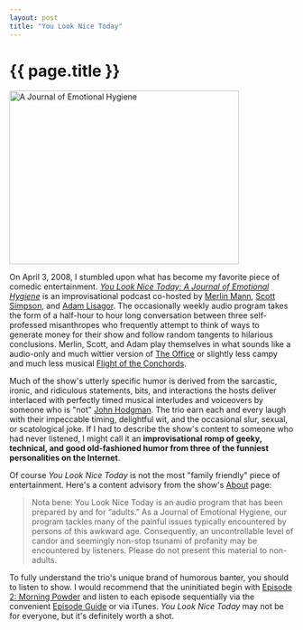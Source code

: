 ```yaml
---
layout: post
title: "You Look Nice Today"
---
```


# {{ page.title }}

<img src="http://matthewbischoff.com/wp-content/uploads/2008/12/youlooknicetoday.jpg" alt="A Journal of Emotional Hygiene" title="You Look Nice Today" width="407" height="307" class="size-full wp-image-57" />

On April 3, 2008, I stumbled upon what has become my favorite piece of comedic entertainment. [_You Look Nice Today: A Journal of Emotional Hygiene_](http://youlooknicetoday.com "You Look Nice Today") is an improvisational podcast co-hosted by [Merlin Mann](http://merlinmann.com "Merlin Mann"), [Scott Simpson](http://twitter.com/scottsimpson "Scott Simpson"), and [Adam Lisagor](http://twitter.com/lonelysandwich/ "Adam Lisagor"). The occasionally weekly audio program takes the form of a half-hour to hour long conversation between three self-professed misanthropes who frequently attempt to think of ways to generate money for their show and follow random tangents to hilarious conclusions. Merlin, Scott, and Adam play themselves in what sounds like a audio-only and much wittier version of <a href="http://en.wikipedia.org/wiki/The_Office_(U.S._TV_series)">The Office</a> or slightly less campy and much less musical [Flight of the Conchords](http://en.wikipedia.org/wiki/Flight_of_the_Conchords "Flight of the Conchords").

Much of the show's utterly specific humor is derived from the sarcastic, ironic, and ridiculous statements, bits, and interactions the hosts deliver interlaced with perfectly timed musical interludes and voiceovers by someone who is "not" [John Hodgman](http://en.wikipedia.org/wiki/John_Hodgman "John Hodgman"). The trio earn each and every laugh with their impeccable timing, delightful wit, and the occasional slur, sexual, or scatological joke. If I had to describe the show's content to someone who had never listened, I might call it an **improvisational romp of geeky, technical, and good old-fashioned humor from three of the funniest personalities on the Internet**.

Of course _You Look Nice Today_ is not the most "family friendly" piece of entertainment. Here's a content advisory from the show's [About](http://youlooknicetoday.com/about "About You Look Nice Today") page:

> Nota bene: You Look Nice Today is an audio program that has been prepared by and for “adults.” As a Journal of Emotional Hygiene, our program tackles many of the painful issues typically encountered by persons of this awkward age. Consequently, an uncontrollable level of candor and seemingly non-stop tsunami of profanity may be encountered by listeners. Please do not present this material to non-adults.

To fully understand the trio's unique brand of humorous banter, you should to listen to show. I would recommend that the uninitiated begin with [Episode 2: Morning Powder](http://youlooknicetoday.com/episode/ep-2-morning-powder "Episode 2: Morning Powder") and listen to each episode sequentially via the convenient [Episode Guide](http://youlooknicetoday.com/episode-guide "Episode Guide") or via iTunes. _You Look Nice Today_ may not be for everyone, but it's definitely worth a shot.